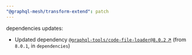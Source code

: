 ```yaml
---
"@graphql-mesh/transform-extend": patch
---
```

dependencies updates:
  - Updated dependency [`@graphql-tools/code-file-loader@8.0.2` ↗︎](https://www.npmjs.com/package/@graphql-tools/code-file-loader/v/8.0.2) (from `8.0.1`, in `dependencies`)
